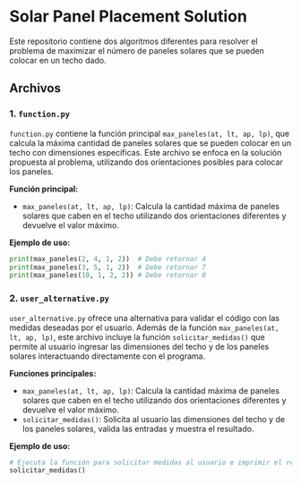 # Solar Panel Placement Solution

Este repositorio contiene dos algoritmos diferentes para resolver el problema de maximizar el número de paneles solares que se pueden colocar en un techo dado.

## Archivos

### 1. `function.py`

`function.py` contiene la función principal `max_paneles(at, lt, ap, lp)`, que calcula la máxima cantidad de paneles solares que se pueden colocar en un techo con dimensiones específicas. Este archivo se enfoca en la solución propuesta al problema, utilizando dos orientaciones posibles para colocar los paneles.

**Función principal:**
- `max_paneles(at, lt, ap, lp)`: Calcula la cantidad máxima de paneles solares que caben en el techo utilizando dos orientaciones diferentes y devuelve el valor máximo.

**Ejemplo de uso:**
```python
print(max_paneles(2, 4, 1, 2))  # Debe retornar 4
print(max_paneles(3, 5, 1, 2))  # Debe retornar 7
print(max_paneles(10, 1, 2, 2)) # Debe retornar 0
```
### 2. `user_alternative.py`

`user_alternative.py` ofrece una alternativa para validar el código con las medidas deseadas por el usuario. Además de la función `max_paneles(at, lt, ap, lp)`, este archivo incluye la función `solicitar_medidas()` que permite al usuario ingresar las dimensiones del techo y de los paneles solares interactuando directamente con el programa.

**Funciones principales:**
- `max_paneles(at, lt, ap, lp)`: Calcula la cantidad máxima de paneles solares que caben en el techo utilizando dos orientaciones diferentes y devuelve el valor máximo.
- `solicitar_medidas()`: Solicita al usuario las dimensiones del techo y de los paneles solares, valida las entradas y muestra el resultado.

**Ejemplo de uso:**
```python
# Ejecuta la función para solicitar medidas al usuario e imprimir el resultado
solicitar_medidas()
